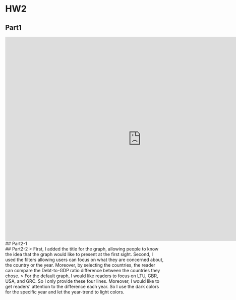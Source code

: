 # HW2
## Part1
<iframe src="https://data.oecd.org/chart/6OaC" width="860" height="645" style="border: 0" mozallowfullscreen="true" webkitallowfullscreen="true" allowfullscreen="true">OECD Chart: General government debt, Total, % of GDP, Annual, 2021</iframe>
## Part2-1
<div class="flourish-embed flourish-chart" data-src="visualisation/11139664">
  <script src="https://public.flourish.studio/resources/embed.js"></script>
</div>
## Part2-2
> First, I added the title for the graph, allowing people to know the idea that the graph would like to present at the first sight. Second, I used the filters allowing users can focus on what they are concerned about, the country or the year. Moreover, by selecting the countries, the reader can compare the Debt-to-GDP ratio difference between the countries they chose.
> For the default graph, I would like readers to focus on LTU, GBR, USA, and GRC. So I only provide these four lines. Moreover, I would like to get readers' attention to the difference each year. So I use the dark colors for the specific year and let the year-trend to light colors.
<div class="flourish-embed flourish-scatter" data-src="visualisation/11140155"><script src="https://public.flourish.studio/resources/embed.js"></script></div>
